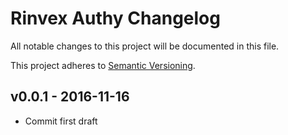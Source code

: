 # Rinvex Authy Changelog

All notable changes to this project will be documented in this file.

This project adheres to [Semantic Versioning](CONTRIBUTING.md).


## v0.0.1 - 2016-11-16
- Commit first draft
